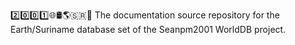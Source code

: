 2️⃣️0️⃣️0️⃣️1️⃣️🌐️🛢️🌎️🇸🇷️📖️ The documentation source repository for the Earth/Suriname database set of the Seanpm2001 WorldDB project. 
